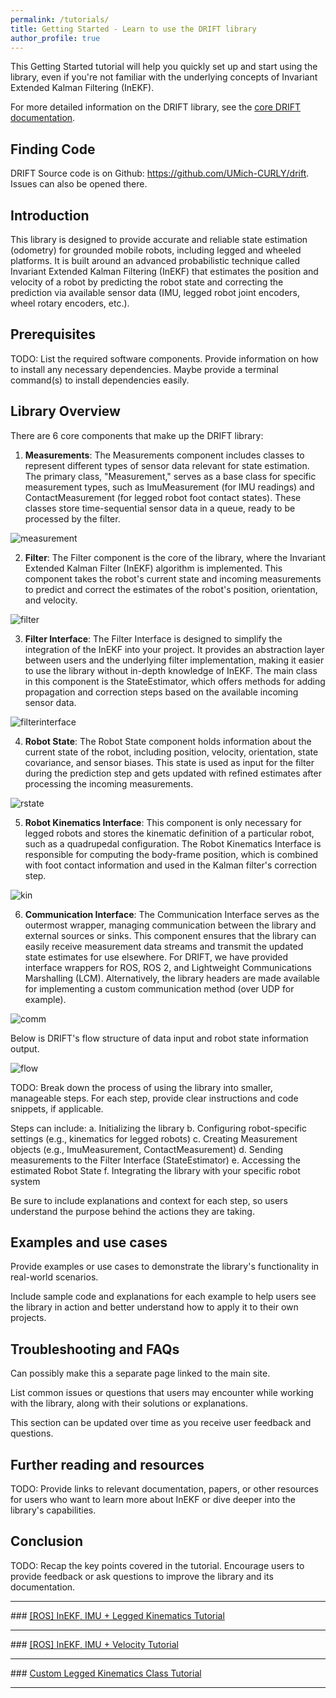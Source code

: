 ```yaml
---
permalink: /tutorials/
title: Getting Started - Learn to use the DRIFT library
author_profile: true
---
```


This Getting Started tutorial will help you quickly set up and start using the library, even if you're not familiar with the underlying concepts of Invariant Extended Kalman Filtering (InEKF).

For more detailed information on the DRIFT library, see the <a href="https://umich-curly.github.io/DRIFT_Website/doxygen/html/index.html" target="_blank">core DRIFT documentation</a>.

## Finding Code
DRIFT Source code is on Github: <a href="https://github.com/UMich-CURLY/drift" target="_blank">https://github.com/UMich-CURLY/drift</a>. Issues can also be opened there.

## Introduction

This library is designed to provide accurate and reliable state estimation (odometry) for grounded mobile robots, including legged and wheeled platforms. It is built around an advanced probabilistic technique called Invariant Extended Kalman Filtering (InEKF) that estimates the position and velocity of a robot by predicting the robot state and correcting the prediction via available sensor data (IMU, legged robot joint encoders, wheel rotary encoders, etc.). 

## Prerequisites

TODO: List the required software components.
Provide information on how to install any necessary dependencies. Maybe provide a terminal command(s) to install dependencies easily.

## Library Overview

There are 6 core components that make up the DRIFT library:
1. **Measurements**: The Measurements component includes classes to represent different types of sensor data relevant for state estimation. The primary class, "Measurement," serves as a base class for specific measurement types, such as ImuMeasurement (for IMU readings) and ContactMeasurement (for legged robot foot contact states). These classes store time-sequential sensor data in a queue, ready to be processed by the filter.

<img src="{{ site.url }}/DRIFT_Website/images/measurement.png" alt= measurement style="max-width:85%;height:auto">

2. **Filter**: The Filter component is the core of the library, where the Invariant Extended Kalman Filter (InEKF) algorithm is implemented. This component takes the robot's current state and incoming measurements to predict and correct the estimates of the robot's position, orientation, and velocity. 

<img src="{{ site.url }}/DRIFT_Website/images/filter.png" alt= filter style="max-width:85%;height:auto">

3. **Filter Interface**: The Filter Interface is designed to simplify the integration of the InEKF into your project. It provides an abstraction layer between users and the underlying filter implementation, making it easier to use the library without in-depth knowledge of InEKF. The main class in this component is the StateEstimator, which offers methods for adding propagation and correction steps based on the available incoming sensor data.

<img src="{{ site.url }}/DRIFT_Website/images/filterinterface.png" alt= filterinterface style="max-width:85%;height:auto">

4. **Robot State**: The Robot State component holds information about the current state of the robot, including position, velocity, orientation, state covariance, and sensor biases. This state is used as input for the filter during the prediction step and gets updated with refined estimates after processing the incoming measurements.

<img src="{{ site.url }}/DRIFT_Website/images/robotstate.png" alt= rstate style="max-width:85%;height:auto">

5. **Robot Kinematics Interface**: This component is only necessary for legged robots and stores the kinematic definition of a particular robot, such as a quadrupedal configuration. The Robot Kinematics Interface is responsible for computing the body-frame position, which is combined with foot contact information and used in the Kalman filter's correction step. 

<img src="{{ site.url }}/DRIFT_Website/images/kin.png" alt= kin style="max-width:85%;height:auto">

6. **Communication Interface**: The Communication Interface serves as the outermost wrapper, managing communication between the library and external sources or sinks. This component ensures that the library can easily receive measurement data streams and transmit the updated state estimates for use elsewhere. For DRIFT, we have provided interface wrappers for ROS, ROS 2, and Lightweight Communications Marshalling (LCM). Alternatively, the library headers are made available for implementing a custom communication method (over UDP for example).

<img src="{{ site.url }}/DRIFT_Website/images/comm.png" alt= comm style="max-width:85%;height:auto">

Below is DRIFT's flow structure of data input and robot state information output.

<img src="{{ site.url }}/DRIFT_Website/images/flowdiagram.png" alt= flow style="max-width:85%;height:auto">

TODO: Break down the process of using the library into smaller, manageable steps. For each step, provide clear instructions and code snippets, if applicable.

Steps can include:
a. Initializing the library
b. Configuring robot-specific settings (e.g., kinematics for legged robots)
c. Creating Measurement objects (e.g., ImuMeasurement, ContactMeasurement)
d. Sending measurements to the Filter Interface (StateEstimator)
e. Accessing the estimated Robot State
f. Integrating the library with your specific robot system

Be sure to include explanations and context for each step, so users understand the purpose behind the actions they are taking.

## Examples and use cases

Provide examples or use cases to demonstrate the library's functionality in real-world scenarios.

Include sample code and explanations for each example to help users see the library in action and better understand how to apply it to their own projects.

## Troubleshooting and FAQs

Can possibly make this a separate page linked to the main site.

List common issues or questions that users may encounter while working with the library, along with their solutions or explanations.

This section can be updated over time as you receive user feedback and questions.

## Further reading and resources

TODO: Provide links to relevant documentation, papers, or other resources for users who want to learn more about InEKF or dive deeper into the library's capabilities.

## Conclusion

TODO: Recap the key points covered in the tutorial.
Encourage users to provide feedback or ask questions to improve the library and its documentation.

<hr>
### <a href="https://umich-curly.github.io/DRIFT_Website/doxygen/html/md__home_tingjunl_code_curly_state_estimator_doc_tutorial_inekf_imu_and_legged_kin_ros.html" target="_blank">[ROS] InEKF, IMU + Legged Kinematics Tutorial</a> 
<hr>
### <a href="https://umich-curly.github.io/DRIFT_Website/doxygen/html/md__home_tingjunl_code_curly_state_estimator_doc_tutorial_inekf_imu_and_vel_ros.html" target="_blank">[ROS] InEKF, IMU + Velocity Tutorial</a> 
<hr>
### <a href="https://umich-curly.github.io/DRIFT_Website/doxygen/html/md__home_tingjunl_code_curly_state_estimator_doc_tutorial_inekf_imu_and_vel_ros.html" target="_blank">Custom Legged Kinematics Class Tutorial</a> 
<hr>
